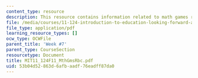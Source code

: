 ```yaml
---
content_type: resource
description: This resource contains information related to math games rubric.
file: /media/courses/11-124-introduction-to-education-looking-forward-and-looking-back-on-education-fall-2011/53b04d52863d6afbaadf76eadff87da0_MIT11_124F11_MthGmsRbc.pdf
file_type: application/pdf
learning_resource_types: []
ocw_type: OCWFile
parent_title: 'Week #7'
parent_type: CourseSection
resourcetype: Document
title: MIT11_124F11_MthGmsRbc.pdf
uid: 53b04d52-863d-6afb-aadf-76eadff87da0
---
```


